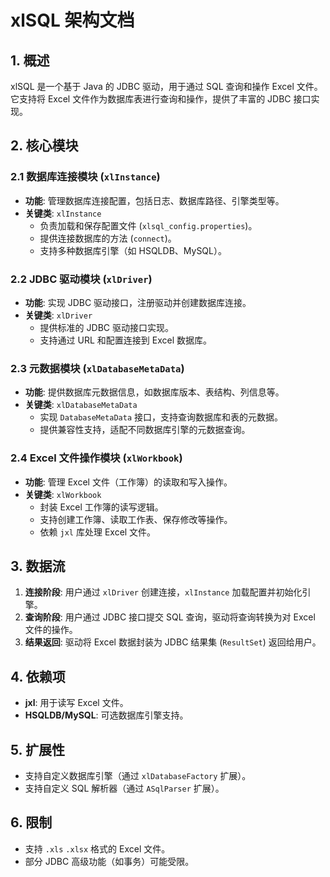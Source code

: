# xlSQL 架构文档

## 1. 概述
xlSQL 是一个基于 Java 的 JDBC 驱动，用于通过 SQL 查询和操作 Excel 文件。它支持将 Excel 文件作为数据库表进行查询和操作，提供了丰富的 JDBC 接口实现。

## 2. 核心模块

### 2.1 数据库连接模块 (`xlInstance`)
- **功能**: 管理数据库连接配置，包括日志、数据库路径、引擎类型等。
- **关键类**: `xlInstance`
  - 负责加载和保存配置文件 (`xlsql_config.properties`)。
  - 提供连接数据库的方法 (`connect`)。
  - 支持多种数据库引擎（如 HSQLDB、MySQL）。

### 2.2 JDBC 驱动模块 (`xlDriver`)
- **功能**: 实现 JDBC 驱动接口，注册驱动并创建数据库连接。
- **关键类**: `xlDriver`
  - 提供标准的 JDBC 驱动接口实现。
  - 支持通过 URL 和配置连接到 Excel 数据库。

### 2.3 元数据模块 (`xlDatabaseMetaData`)
- **功能**: 提供数据库元数据信息，如数据库版本、表结构、列信息等。
- **关键类**: `xlDatabaseMetaData`
  - 实现 `DatabaseMetaData` 接口，支持查询数据库和表的元数据。
  - 提供兼容性支持，适配不同数据库引擎的元数据查询。

### 2.4 Excel 文件操作模块 (`xlWorkbook`)
- **功能**: 管理 Excel 文件（工作簿）的读取和写入操作。
- **关键类**: `xlWorkbook`
  - 封装 Excel 工作簿的读写逻辑。
  - 支持创建工作簿、读取工作表、保存修改等操作。
  - 依赖 `jxl` 库处理 Excel 文件。

## 3. 数据流
1. **连接阶段**: 用户通过 `xlDriver` 创建连接，`xlInstance` 加载配置并初始化引擎。
2. **查询阶段**: 用户通过 JDBC 接口提交 SQL 查询，驱动将查询转换为对 Excel 文件的操作。
3. **结果返回**: 驱动将 Excel 数据封装为 JDBC 结果集 (`ResultSet`) 返回给用户。

## 4. 依赖项
- **jxl**: 用于读写 Excel 文件。
- **HSQLDB/MySQL**: 可选数据库引擎支持。

## 5. 扩展性
- 支持自定义数据库引擎（通过 `xlDatabaseFactory` 扩展）。
- 支持自定义 SQL 解析器（通过 `ASqlParser` 扩展）。

## 6. 限制
- 支持 `.xls` `.xlsx`  格式的 Excel 文件。
- 部分 JDBC 高级功能（如事务）可能受限。